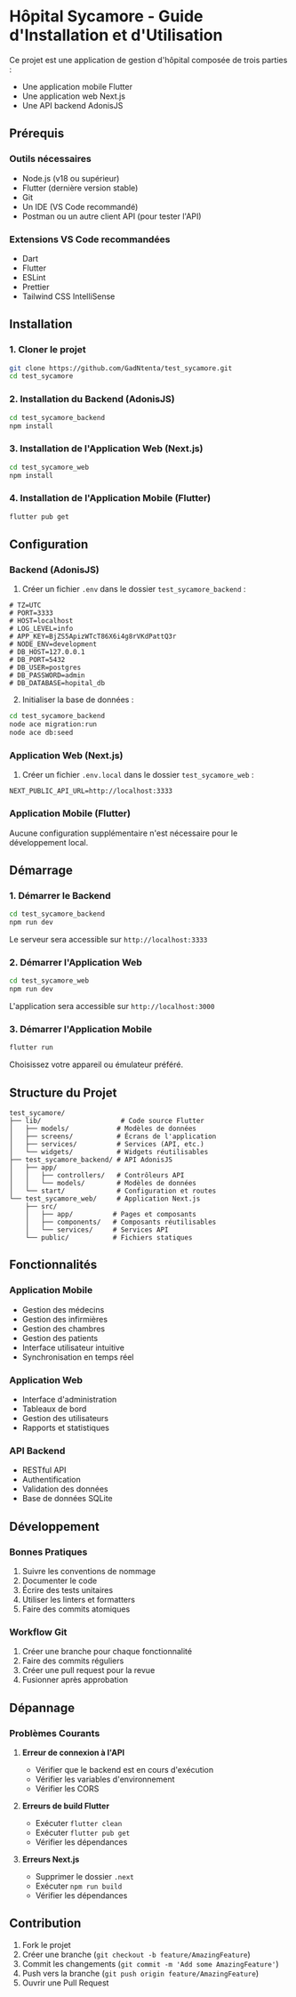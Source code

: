 # Hôpital Sycamore - Guide d'Installation et d'Utilisation

Ce projet est une application de gestion d'hôpital composée de trois parties :

- Une application mobile Flutter
- Une application web Next.js
- Une API backend AdonisJS

## Prérequis

### Outils nécessaires

- Node.js (v18 ou supérieur)
- Flutter (dernière version stable)
- Git
- Un IDE (VS Code recommandé)
- Postman ou un autre client API (pour tester l'API)

### Extensions VS Code recommandées

- Dart
- Flutter
- ESLint
- Prettier
- Tailwind CSS IntelliSense

## Installation

### 1. Cloner le projet

```bash
git clone https://github.com/GadNtenta/test_sycamore.git
cd test_sycamore
```

### 2. Installation du Backend (AdonisJS)

```bash
cd test_sycamore_backend
npm install
```

### 3. Installation de l'Application Web (Next.js)

```bash
cd test_sycamore_web
npm install
```

### 4. Installation de l'Application Mobile (Flutter)

```bash
flutter pub get
```

## Configuration

### Backend (AdonisJS)

1. Créer un fichier `.env` dans le dossier `test_sycamore_backend` :

```env
# TZ=UTC
# PORT=3333
# HOST=localhost
# LOG_LEVEL=info
# APP_KEY=BjZS5ApizWTcT86X6i4g8rVKdPattQ3r
# NODE_ENV=development
# DB_HOST=127.0.0.1
# DB_PORT=5432
# DB_USER=postgres
# DB_PASSWORD=admin
# DB_DATABASE=hopital_db
```

2. Initialiser la base de données :

```bash
cd test_sycamore_backend
node ace migration:run
node ace db:seed
```

### Application Web (Next.js)

1. Créer un fichier `.env.local` dans le dossier `test_sycamore_web` :

```env
NEXT_PUBLIC_API_URL=http://localhost:3333
```

### Application Mobile (Flutter)

Aucune configuration supplémentaire n'est nécessaire pour le développement local.

## Démarrage

### 1. Démarrer le Backend

```bash
cd test_sycamore_backend
npm run dev
```

Le serveur sera accessible sur `http://localhost:3333`

### 2. Démarrer l'Application Web

```bash
cd test_sycamore_web
npm run dev
```

L'application sera accessible sur `http://localhost:3000`

### 3. Démarrer l'Application Mobile

```bash
flutter run
```

Choisissez votre appareil ou émulateur préféré.

## Structure du Projet

```
test_sycamore/
├── lib/                    # Code source Flutter
│   ├── models/            # Modèles de données
│   ├── screens/           # Écrans de l'application
│   ├── services/          # Services (API, etc.)
│   └── widgets/           # Widgets réutilisables
├── test_sycamore_backend/ # API AdonisJS
│   ├── app/
│   │   ├── controllers/   # Contrôleurs API
│   │   └── models/        # Modèles de données
│   └── start/             # Configuration et routes
└── test_sycamore_web/     # Application Next.js
    ├── src/
    │   ├── app/          # Pages et composants
    │   ├── components/   # Composants réutilisables
    │   └── services/     # Services API
    └── public/           # Fichiers statiques
```

## Fonctionnalités

### Application Mobile

- Gestion des médecins
- Gestion des infirmières
- Gestion des chambres
- Gestion des patients
- Interface utilisateur intuitive
- Synchronisation en temps réel

### Application Web

- Interface d'administration
- Tableaux de bord
- Gestion des utilisateurs
- Rapports et statistiques

### API Backend

- RESTful API
- Authentification
- Validation des données
- Base de données SQLite

## Développement

### Bonnes Pratiques

1. Suivre les conventions de nommage
2. Documenter le code
3. Écrire des tests unitaires
4. Utiliser les linters et formatters
5. Faire des commits atomiques

### Workflow Git

1. Créer une branche pour chaque fonctionnalité
2. Faire des commits réguliers
3. Créer une pull request pour la revue
4. Fusionner après approbation

## Dépannage

### Problèmes Courants

1. **Erreur de connexion à l'API**

   - Vérifier que le backend est en cours d'exécution
   - Vérifier les variables d'environnement
   - Vérifier les CORS

2. **Erreurs de build Flutter**

   - Exécuter `flutter clean`
   - Exécuter `flutter pub get`
   - Vérifier les dépendances

3. **Erreurs Next.js**
   - Supprimer le dossier `.next`
   - Exécuter `npm run build`
   - Vérifier les dépendances

## Contribution

1. Fork le projet
2. Créer une branche (`git checkout -b feature/AmazingFeature`)
3. Commit les changements (`git commit -m 'Add some AmazingFeature'`)
4. Push vers la branche (`git push origin feature/AmazingFeature`)
5. Ouvrir une Pull Request

